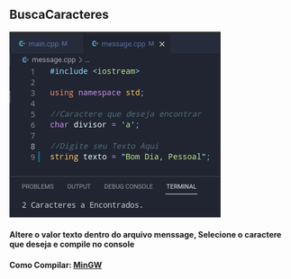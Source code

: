 ## BuscaCaracteres

![plot](./assets/Image.png)

#### Altere o valor texto dentro do arquivo menssage, Selecione o caractere que deseja e compile no console

#### Como Compilar: [MinGW](https://www.alura.com.br/artigos/compilando-executando-programas-c-c-windows?gclid=CjwKCAiA8OmdBhAgEiwAShr409mJUn1xJf0UyCmdMqLrbPF17K7zo4uCOaTOm0JNgmSj6RelTR1OWxoCgDwQAvD_BwE)

